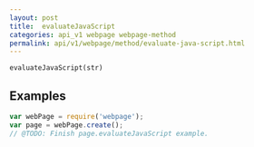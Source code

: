 ```yaml
---
layout: post
title:  evaluateJavaScript
categories: api_v1 webpage webpage-method
permalink: api/v1/webpage/method/evaluate-java-script.html
---
```


`evaluateJavaScript(str)`

## Examples

```javascript
var webPage = require('webpage');
var page = webPage.create();
// @TODO: Finish page.evaluateJavaScript example.
```








